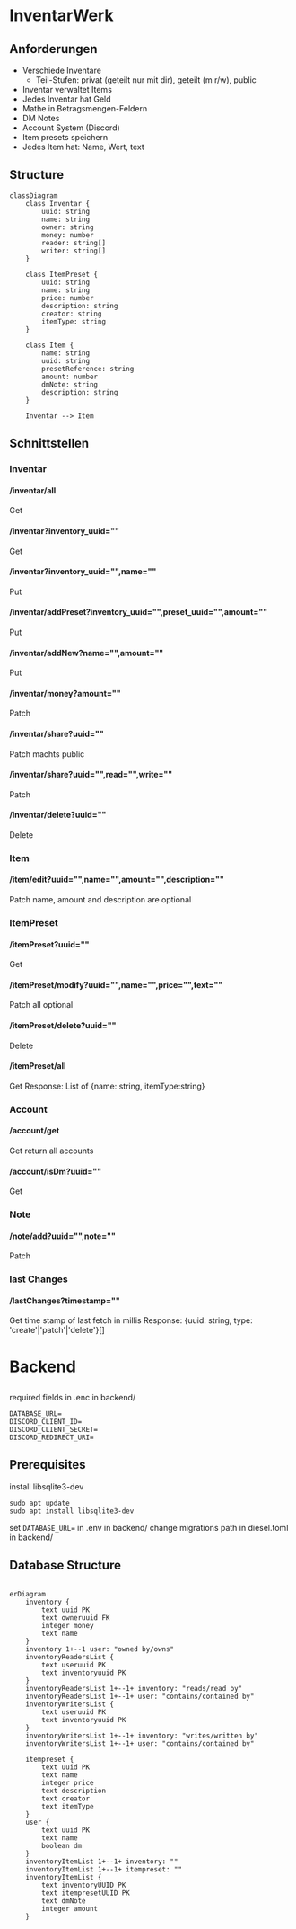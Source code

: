 # InventarWerk

## Anforderungen
- Verschiede Inventare
  - Teil-Stufen: privat (geteilt nur mit dir), geteilt (m r/w), public
- Inventar verwaltet Items
- Jedes Inventar hat Geld
- Mathe in Betragsmengen-Feldern
- DM Notes
- Account System (Discord)
- Item presets speichern
- Jedes Item hat: Name, Wert, text

## Structure
```mermaid
classDiagram
    class Inventar {
        uuid: string
        name: string
        owner: string
        money: number
        reader: string[]
        writer: string[]
    }

    class ItemPreset {
        uuid: string
        name: string
        price: number
        description: string
        creator: string
        itemType: string
    }

    class Item {
        name: string
        uuid: string
        presetReference: string
        amount: number
        dmNote: string
        description: string
    }

    Inventar --> Item
```

## Schnittstellen
### Inventar
#### /inventar/all
Get
#### /inventar?inventory_uuid=""
Get
#### /inventar?inventory_uuid="",name=""
Put
#### /inventar/addPreset?inventory_uuid="",preset_uuid="",amount=""
Put
#### /inventar/addNew?name="",amount=""
Put
#### /inventar/money?amount=""
Patch
#### /inventar/share?uuid=""
Patch
machts public
#### /inventar/share?uuid="",read="",write=""
Patch
#### /inventar/delete?uuid=""
Delete
### Item
#### /item/edit?uuid="",name="",amount="",description=""
Patch
name, amount and description are optional
### ItemPreset
#### /itemPreset?uuid=""
Get
#### /itemPreset/modify?uuid="",name="",price="",text=""
Patch
all optional
#### /itemPreset/delete?uuid=""
Delete
#### /itemPreset/all
Get
Response: List of {name: string, itemType:string}
### Account
#### /account/get
Get
return all accounts
#### /account/isDm?uuid=""
Get
### Note
#### /note/add?uuid="",note=""
Patch
### last Changes
#### /lastChanges?timestamp=""
Get
time stamp of last fetch in millis
Response: {uuid: string, type: 'create'|'patch'|'delete'}[]


# Backend
##
required fields in .enc in backend/
```
DATABASE_URL=
DISCORD_CLIENT_ID=
DISCORD_CLIENT_SECRET=
DISCORD_REDIRECT_URI=
```
## Prerequisites
install libsqlite3-dev
```
sudo apt update
sudo apt install libsqlite3-dev
```

set `DATABASE_URL=` in .env in backend/
change migrations path in diesel.toml in backend/

## Database Structure
```mermaid

erDiagram
    inventory {
        text uuid PK
        text owneruuid FK
        integer money
        text name
    }
    inventory 1+--1 user: "owned by/owns"
    inventoryReadersList {
        text useruuid PK
        text inventoryuuid PK
    }
    inventoryReadersList 1+--1+ inventory: "reads/read by"
    inventoryReadersList 1+--1+ user: "contains/contained by"
    inventoryWritersList {
        text useruuid PK
        text inventoryuuid PK
    }
    inventoryWritersList 1+--1+ inventory: "writes/written by"
    inventoryWritersList 1+--1+ user: "contains/contained by"
    
    itempreset {
        text uuid PK
        text name
        integer price
        text description
        text creator
        text itemType
    }
    user {
        text uuid PK
        text name
        boolean dm
    }
    inventoryItemList 1+--1+ inventory: ""
    inventoryItemList 1+--1+ itempreset: ""
    inventoryItemList {
        text inventoryUUID PK
        text itempresetUUID PK
        text dmNote
        integer amount
    }
```
